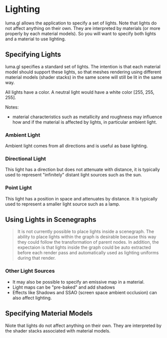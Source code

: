# Lighting

luma.gl allows the application to specify a set of lights. Note that lights do not affect anything on their own. They are interpreted by materials (or more properly by each material models). So you will want to specify both lights and a material to use lighting.

## Specifying Lights

luma.gl specifies a standard set of lights. The intention is that each material model should support these lights, so that meshes rendering using different material models (shader stacks) in the same scene will still be lit in the same way.

All lights have a color. A neutral light would have a white color [255, 255, 255].

Notes:
* material characteristics such as metallicity and roughness may influence how and if the material is affected by lights, in particular ambient light.

### Ambient Light

Ambient light comes from all directions and is useful as base lighting.

### Directional Light

This light has a direction but does not attenuate with distance, it is typically used to represent "infinitely" distant light sources such as the sun.

### Point Light

This light has a position in space and attenuates by distance. It is typically used to represent a smaller light source such as a lamp.


## Using Lights in Scenegraphs

> It is not currently possible to place lights inside a scenegraph. The ability to place lights within the graph is desirable because this way they could follow the transformation of parent nodes. In addition, the expectaion is that lights inside the graph could be auto extracted before each render pass and automatically used as lighting uniforms during that render.


### Other Light Sources

* It may also be possible to specify an emissive map in a material.
* Light maps can be "pre-baked" and add shadows
* Effects like Shadows and SSAO (screen space ambient occlusion) can also affect lighting.


## Specifying Material Models

Niote that lights do not affect anything on their own. They are interpreted by the shader stacks associated with material models.
